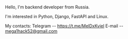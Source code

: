 Hello, I'm backend developer from Russia.

I'm interested in Python, Django, FastAPI and Linux.

My contacts:
Telegram -- https://t.me/MelDxKviel
E-mail -- mega1hack52@gmail.com


